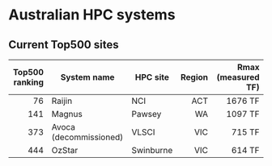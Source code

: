 # Australian HPC systems

## Current Top500 sites

Top500 ranking | System name | HPC site | Region | Rmax (measured TF)
--------------:|-------------|----------|-------:|-------------------:
76 | Raijin | NCI | ACT | 1676 TF
141 | Magnus | Pawsey | WA | 1097 TF
373 | Avoca (decommissioned) | VLSCI | VIC | 715 TF
444 | OzStar | Swinburne | VIC | 614 TF

